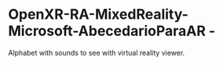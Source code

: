 # OpenXR-RA-MixedReality-Microsoft-AbecedarioParaAR - 
Alphabet with sounds to see with virtual reality viewer.
